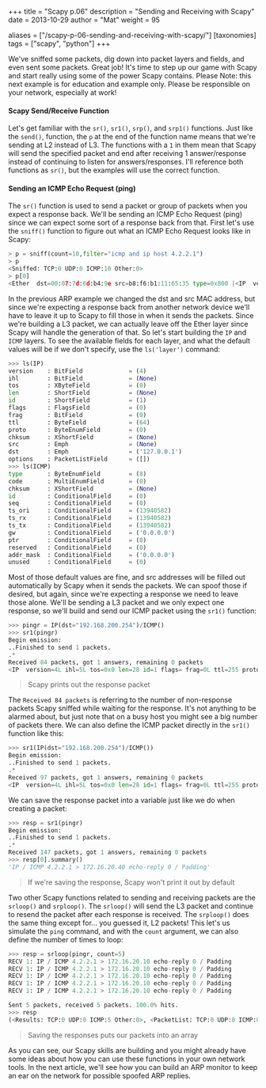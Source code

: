 +++
title = "Scapy p.06"
description = "Sending and Receiving with Scapy"
date = 2013-10-29
author = "Mat"
weight = 95

aliases = ["/scapy-p-06-sending-and-receiving-with-scapy/"]
[taxonomies]
tags = ["scapy", "python"]
+++

We've sniffed some packets, dig down into packet layers and fields, and even sent some packets. Great job! It's time to step up our game with Scapy and start really using some of the power Scapy contains. Please Note: this next example is for education and example only. Please be responsible on your network, especially at work!

#### Scapy Send/Receive Function

Let's get familiar with the `sr()`, `sr1()`, `srp()`, and `srp1()` functions. Just like the `send()`, function, the `p` at the end of the function name means that we're sending at L2 instead of L3. The functions with a `1` in them mean that Scapy will send the specified packet and end after receiving 1 answer/response instead of continuing to listen for answers/responses. I'll reference both functions as `sr()`, but the examples will use the correct function.

#### <!--more-->Sending an ICMP Echo Request (ping)

The `sr()` function is used to send a packet or group of packets when you expect a response back. We'll be sending an ICMP Echo Request (ping) since we can expect some sort of a response back from that. First let's use the `sniff()` function to figure out what an ICMP Echo Request looks like in Scapy:

```python
> p = sniff(count=10,filter="icmp and ip host 4.2.2.1")
> p
<Sniffed: TCP:0 UDP:0 ICMP:10 Other:0>
> p[0]
<Ether  dst=00:07:7d:6d:b4:9e src=b8:f6:b1:11:65:35 type=0x800 |<IP  version=4L ihl=5L tos=0x0 len=84 id=14488 flags= frag=0L ttl=64 proto=icmp chksum=0x7bd6 src=172.16.20.40 dst=4.2.2.1 options=[] |<ICMP  type=echo-request code=0 chksum=0xaba6 id=0x55d3 seq=0x0 |<Raw |>>
```

In the previous ARP example we changed the dst and src MAC address, but since we're expecting a response back from another network device we'll have to leave it up to Scapy to fill those in when it sends the packets. Since we're building a L3 packet, we can actually leave off the Ether layer since Scapy will handle the generation of that. So let's start building the `IP` and `ICMP` layers. To see the available fields for each layer, and what the default values will be if we don't specify, use the `ls('layer')` command:

```python
>>> ls(IP)
version    : BitField             = (4)
ihl        : BitField             = (None)
tos        : XByteField           = (0)
len        : ShortField           = (None)
id         : ShortField           = (1)
flags      : FlagsField           = (0)
frag       : BitField             = (0)
ttl        : ByteField            = (64)
proto      : ByteEnumField        = (0)
chksum     : XShortField          = (None)
src        : Emph                 = (None)
dst        : Emph                 = ('127.0.0.1')
options    : PacketListField      = ([])
>>> ls(ICMP)
type       : ByteEnumField        = (8)
code       : MultiEnumField       = (0)
chksum     : XShortField          = (None)
id         : ConditionalField     = (0)
seq        : ConditionalField     = (0)
ts_ori     : ConditionalField     = (13940582)
ts_rx      : ConditionalField     = (13940582)
ts_tx      : ConditionalField     = (13940582)
gw         : ConditionalField     = ('0.0.0.0')
ptr        : ConditionalField     = (0)
reserved   : ConditionalField     = (0)
addr_mask  : ConditionalField     = ('0.0.0.0')
unused     : ConditionalField     = (0)
```

Most of those default values are fine, and src addresses will be filled out automatically by Scapy when it sends the packets. We can spoof those if desired, but again, since we're expecting a response we need to leave those alone. We'll be sending a L3 packet and we only expect one response, so we'll build and send our ICMP packet using the `sr1()` function:

```python
>>> pingr = IP(dst="192.168.200.254")/ICMP()
>>> sr1(pingr)
Begin emission:
..Finished to send 1 packets.
.*
Received 84 packets, got 1 answers, remaining 0 packets
<IP  version=4L ihl=5L tos=0x0 len=28 id=1 flags= frag=0L ttl=255 proto=icmp chksum=0xa7c4 src=4.2.2.1 dst=172.16.20.40 options=[] |<ICMP  type=echo-reply code=0 chksum=0xffff id=0x0 seq=0x0 |<Padding |>>>
```

>  Scapy prints out the response packet

The `Received 84 packets` is referring to the number of non-response packets Scapy sniffed while waiting for the response. It's not anything to be alarmed about, but just note that on a busy host you might see a big number of packets there. We can also define the ICMP packet directly in the `sr1()` function like this:

```python
>>> sr1(IP(dst="192.168.200.254")/ICMP())
Begin emission:
..Finished to send 1 packets.
.*
Received 97 packets, got 1 answers, remaining 0 packets
<IP  version=4L ihl=5L tos=0x0 len=28 id=1 flags= frag=0L ttl=255 proto=icmp chksum=0xa7c4 src=4.2.2.1 dst=172.16.20.40 options=[] |<ICMP  type=echo-reply code=0 chksum=0xffff id=0x0 seq=0x0 |<Padding |>>>
```

We can save the response packet into a variable just like we do when creating a packet:

```python
>>> resp = sr1(pingr)
Begin emission:
..Finished to send 1 packets.
.*
Received 147 packets, got 1 answers, remaining 0 packets
>>> resp[0].summary()
'IP / ICMP 4.2.2.1 > 172.16.20.40 echo-reply 0 / Padding'
```

> If we're saving the response, Scapy won't print it out by default

Two other Scapy functions related to sending and receiving packets are the `srloop()` and `srploop()`. The `srloop()` will send the L3 packet and continue to resend the packet after each response is received. The `srploop()` does the same thing except for... you guessed it, L2 packets! This let's us simulate the `ping` command, and with the `count` argument, we can also define the number of times to loop:

```python
>>> resp = srloop(pingr, count=5)
RECV 1: IP / ICMP 4.2.2.1 > 172.16.20.10 echo-reply 0 / Padding
RECV 1: IP / ICMP 4.2.2.1 > 172.16.20.10 echo-reply 0 / Padding
RECV 1: IP / ICMP 4.2.2.1 > 172.16.20.10 echo-reply 0 / Padding
RECV 1: IP / ICMP 4.2.2.1 > 172.16.20.10 echo-reply 0 / Padding
RECV 1: IP / ICMP 4.2.2.1 > 172.16.20.10 echo-reply 0 / Padding

Sent 5 packets, received 5 packets. 100.0% hits.
>>> resp
(<Results: TCP:0 UDP:0 ICMP:5 Other:0>, <PacketList: TCP:0 UDP:0 ICMP:0 Other:0>)
```

> Saving the responses puts our packets into an array

As you can see, our Scapy skills are building and you might already have some ideas about how you can use these functions in your own network tools. In the next article, we'll see how you can build an ARP monitor to keep an ear on the network for possible spoofed ARP replies.